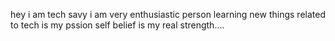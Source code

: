 hey i am tech savy
i am very enthusiastic person
learning new things related to tech is my pssion
self belief is my real strength....
